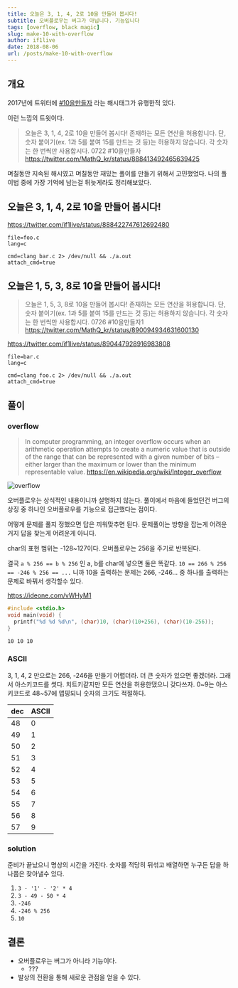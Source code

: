 ```yaml
---
title: 오늘은 3, 1, 4, 2로 10을 만들어 봅시다!
subtitle: 오버플로우는 버그가 아닙니다. 기능입니다
tags: [overflow, black magic]
slug: make-10-with-overflow
author: if1live
date: 2018-08-06
url: /posts/make-10-with-overflow
---
```


## 개요
2017년에 트위터에 [#10을만들자](https://twitter.com/hashtag/10%EC%9D%84%EB%A7%8C%EB%93%A4%EC%9E%90?src=hash) 라는 해시태그가 유행한적 있다.

이런 느낌의 트윗이다.

> 오늘은 3, 1, 4, 2로 10을 만들어 봅시다!
> 존재하는 모든 연산을 허용합니다. 단, 숫자 붙이기(ex. 1과 5를 붙여 15를 만드는 것 등)는 허용하지 않습니다. 각 숫자는 한 번씩만 사용합시다.
> 0722 #10을만들자
> https://twitter.com/MathQ_kr/status/888413492465639425

며칠동안 지속된 해시였고 며칠동안 재밌는 풀이를 만들기 위해서 고민했었다.
나의 풀이법 중에 가장 기억에 남는걸 뒤늦게라도 정리해보았다.

## 오늘은 3, 1, 4, 2로 10을 만들어 봅시다!

https://twitter.com/if1live/status/888422747612692480

~~~maya:view
file=foo.c
lang=c
~~~

~~~maya:execute
cmd=clang bar.c 2> /dev/null && ./a.out
attach_cmd=true
~~~


## 오늘은 1, 5, 3, 8로 10을 만들어 봅시다!

> 오늘은 1, 5, 3, 8로 10을 만들어 봅시다!
> 존재하는 모든 연산을 허용합니다. 단, 숫자 붙이기(ex. 1과 5를 붙여 15를 만드는 것 등)는 허용하지 않습니다. 각 숫자는 한 번씩만 사용합시다.
> 0726 #10을만들자1
> https://twitter.com/MathQ_kr/status/890094934631600130


https://twitter.com/if1live/status/890447928916983808

~~~maya:view
file=bar.c
lang=c
~~~

~~~maya:execute
cmd=clang foo.c 2> /dev/null && ./a.out
attach_cmd=true
~~~

## 풀이

### overflow


> In computer programming,
> an integer overflow occurs when an arithmetic operation attempts
> to create a numeric value that is outside of the range
> that can be represented with a given number of bits
> – either larger than the maximum or lower than the minimum representable value.
> https://en.wikipedia.org/wiki/Integer_overflow

![overflow]({attach}/make-10-with-overflow/overflow.gif)

오버플로우는 상식적인 내용이니까 설명하지 않는다.
풀이에서 마음에 들었던건 버그의 상징 중 하나인 오버플로우를 기능으로 접근했다는 점이다.

어떻게 문제를 풀지 정했으면 답은 끼워맞추면 된다.
문제풀이는 방향을 잡는게 어려운거지 답을 찾는게 어려운게 아니다.

char의 표현 범위는 -128~127이다.
오버플로우는 256을 주기로 반복된다.

결국 `a % 256 == b % 256` 인 a, b를 char에 넣으면 둘은 똑같다.
`10 == 266 % 256 == -246 % 256 == ...` 니까
10을 출력하는 문제는 266, -246... 중 하나를 출력하는 문제로 바꿔서 생각할수 있다.

https://ideone.com/vWHyM1

```c
#include <stdio.h>
void main(void) {
  printf("%d %d %d\n", (char)10, (char)(10+256), (char)(10-256));
}
```

```
10 10 10
```


### ASCII

3, 1, 4, 2 만으로는 266, -246을 만들기 어렵더라.
더 큰 숫자가 있으면 좋겠더라.
그래서 아스키코드를 썻다.
치트키같지만 모든 연산을 허용한댔으니 갖다쓰자.
0~9는 아스키코드로 48~57에 맵핑되니 숫자의 크기도 적절하다.

| dec | ASCII |
|----|--------|
| 48 | 0 |
| 49 | 1 |
| 50 | 2 |
| 51 | 3 |
| 52 | 4 |
| 53 | 5 |
| 54 | 6 |
| 55 | 7 |
| 56 | 8 |
| 57 | 9 |

### solution

준비가 끝났으니 명상의 시간을 가진다.
숫자를 적당히 뒤섞고 배열하면 누구든 답을 하나쯤은 찾아낼수 있다.

1. `3 - '1' - '2' * 4`
2. `3 - 49 - 50 * 4`
3. `-246`
4. `-246 % 256`
5. `10`

## 결론

* 오버플로우는 버그가 아니라 기능이다.
    * ???
* 발상의 전환을 통해 새로운 관점을 얻을 수 있다. 
